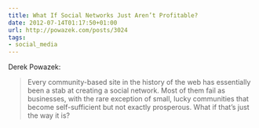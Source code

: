 ```yaml
---
title: What If Social Networks Just Aren’t Profitable?
date: 2012-07-14T01:17:50+01:00
url: http://powazek.com/posts/3024
tags:
- social_media
---
```

Derek Powazek:

> Every community-based site in the history of the web has essentially been a stab at creating a social network. Most of them fail as businesses, with the rare exception of small, lucky communities that become self-sufficient but not exactly prosperous. What if that’s just the way it is?
